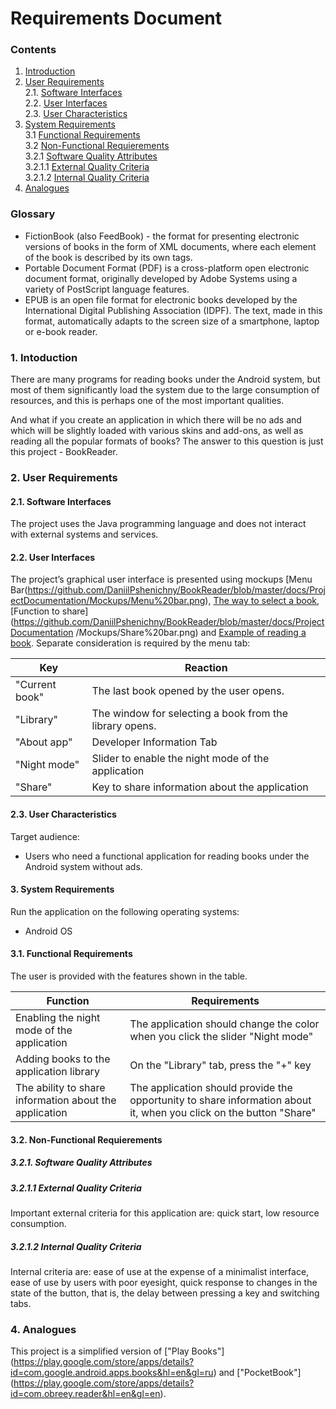 # Requirements Document
### Contents
1. [Introduction](#1)
2. [User Requirements](#2) <br>
  2.1. [Software Interfaces](#2.1) <br>
  2.2. [User Interfaces](#2.2) <br>
  2.3. [User Characteristics](#2.3) <br>
3. [System Requirements](#3.) <br>
  3.1 [Functional Requirements](#3.1) <br>
  3.2 [Non-Functional Requierements](#3.2) <br>
    3.2.1 [Software Quality Attributes](#3.2.1) <br>
    3.2.1.1 [External Quality Criteria](#3.2.1.1) <br>
    3.2.1.2 [Internal Quality Criteria](#3.2.1.2) <br>
4. [Analogues](#4) <br>

### Glossary
* FictionBook (also FeedBook) - the format for presenting electronic versions of books in the form of XML documents, where each element of the book is described by its own tags.
* Portable Document Format (PDF) is a cross-platform open electronic document format, originally developed by Adobe Systems using a variety of PostScript language features.
* EPUB is an open file format for electronic books developed by the International Digital Publishing Association (IDPF). The text, made in this format, automatically adapts to the screen size of a smartphone, laptop or e-book reader.

### 1\. Intoduction <a name="1"></a>
There are many programs for reading books under the Android system, but most of them significantly load the system due to the large consumption of resources, and this is perhaps one of the most important qualities.

And what if you create an application in which there will be no ads and which will be slightly loaded with various skins and add-ons, as well as reading all the popular formats of books? The answer to this question is just this project - BookReader.

### 2\. User Requirements <a name="2"></a>
#### 2.1\. Software Interfaces <a name="2.1"></a>
The project uses the Java programming language and does not interact with external systems and services.
#### 2.2\. User Interfaces <a name="2.2"></a>
The project’s graphical user interface is presented using mockups [Menu Bar(https://github.com/DaniilPshenichny/BookReader/blob/master/docs/ProjectDocumentation/Mockups/Menu%20bar.png), [The way to select a book](https://github.com/DaniilPshenichny/BookReader/blob/master/docs/ProjectDocumentation/Mockups/Book%20choice.png),[Function to share](https://github.com/DaniilPshenichny/BookReader/blob/master/docs/ProjectDocumentation /Mockups/Share%20bar.png) and [Example  of reading a book](https://github.com/DaniilPshenichny/BookReader/blob/master/docs/ProjectDocumentation/Mockups/Book%20reading.png).
Separate consideration is required by the menu tab:

Key | Reaction
--- | ---
"Current book" | The last book opened by the user opens.
"Library" | The window for selecting a book from the library opens.
"About app" | Developer Information Tab
"Night mode" | Slider to enable the night mode of the application
"Share" | Key to share information about the application

#### 2.3\. User Characteristics <a name="2.3"></a>
Target audience:
* Users who need a functional application for reading books under the Android system without ads.
#### 3\. System Requirements <a name="3"></a>
Run the application on the following operating systems:
* Android OS
#### 3.1\. Functional Requirements <a name="3.1"></a>
The user is provided with the features shown in the table.

Function | Requirements
--- | ---
Enabling the night mode of the application | The application should change the color when you click the slider "Night mode"
Adding books to the application library | On the "Library" tab, press the "+" key
The ability to share information about the application | The application should provide the opportunity to share information about it, when you click on the button "Share"

#### 3.2\. Non-Functional Requierements <a name="3.2"></a>
##### 3.2.1\. Software Quality Attributes <a name="3.2.1"></a>
##### 3.2.1.1 External Quality Criteria <a name="3.2.1.1"></a>
Important external criteria for this application are: quick start, low resource consumption.
##### 3.2.1.2 Internal Quality Criteria <a name="3.2.1.2"></a>
Internal criteria are: ease of use at the expense of a minimalist interface, ease of use by users with poor eyesight, quick response to changes in the state of the button, that is, the delay between pressing a key and switching tabs.
### 4\. Analogues <a name="4"></a>
This project is a simplified version of ["Play Books"] (https://play.google.com/store/apps/details?id=com.google.android.apps.books&hl=en&gl=ru) and ["PocketBook"] (https://play.google.com/store/apps/details?id=com.obreey.reader&hl=en&gl=en).
